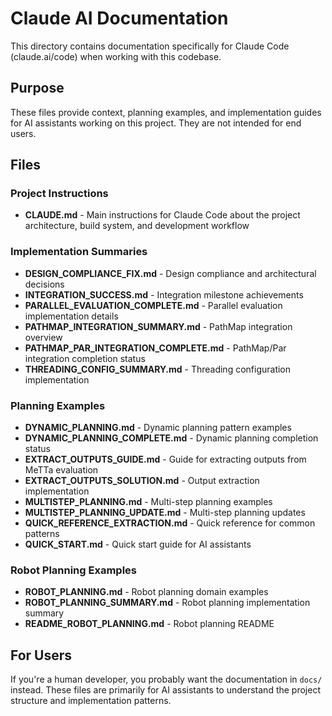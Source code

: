 # Claude AI Documentation

This directory contains documentation specifically for Claude Code (claude.ai/code) when working with this codebase.

## Purpose

These files provide context, planning examples, and implementation guides for AI assistants working on this project. They are not intended for end users.

## Files

### Project Instructions
- **CLAUDE.md** - Main instructions for Claude Code about the project architecture, build system, and development workflow

### Implementation Summaries
- **DESIGN_COMPLIANCE_FIX.md** - Design compliance and architectural decisions
- **INTEGRATION_SUCCESS.md** - Integration milestone achievements
- **PARALLEL_EVALUATION_COMPLETE.md** - Parallel evaluation implementation details
- **PATHMAP_INTEGRATION_SUMMARY.md** - PathMap integration overview
- **PATHMAP_PAR_INTEGRATION_COMPLETE.md** - PathMap/Par integration completion status
- **THREADING_CONFIG_SUMMARY.md** - Threading configuration implementation

### Planning Examples
- **DYNAMIC_PLANNING.md** - Dynamic planning pattern examples
- **DYNAMIC_PLANNING_COMPLETE.md** - Dynamic planning completion status
- **EXTRACT_OUTPUTS_GUIDE.md** - Guide for extracting outputs from MeTTa evaluation
- **EXTRACT_OUTPUTS_SOLUTION.md** - Output extraction implementation
- **MULTISTEP_PLANNING.md** - Multi-step planning examples
- **MULTISTEP_PLANNING_UPDATE.md** - Multi-step planning updates
- **QUICK_REFERENCE_EXTRACTION.md** - Quick reference for common patterns
- **QUICK_START.md** - Quick start guide for AI assistants

### Robot Planning Examples
- **ROBOT_PLANNING.md** - Robot planning domain examples
- **ROBOT_PLANNING_SUMMARY.md** - Robot planning implementation summary
- **README_ROBOT_PLANNING.md** - Robot planning README

## For Users

If you're a human developer, you probably want the documentation in `docs/` instead. These files are primarily for AI assistants to understand the project structure and implementation patterns.
